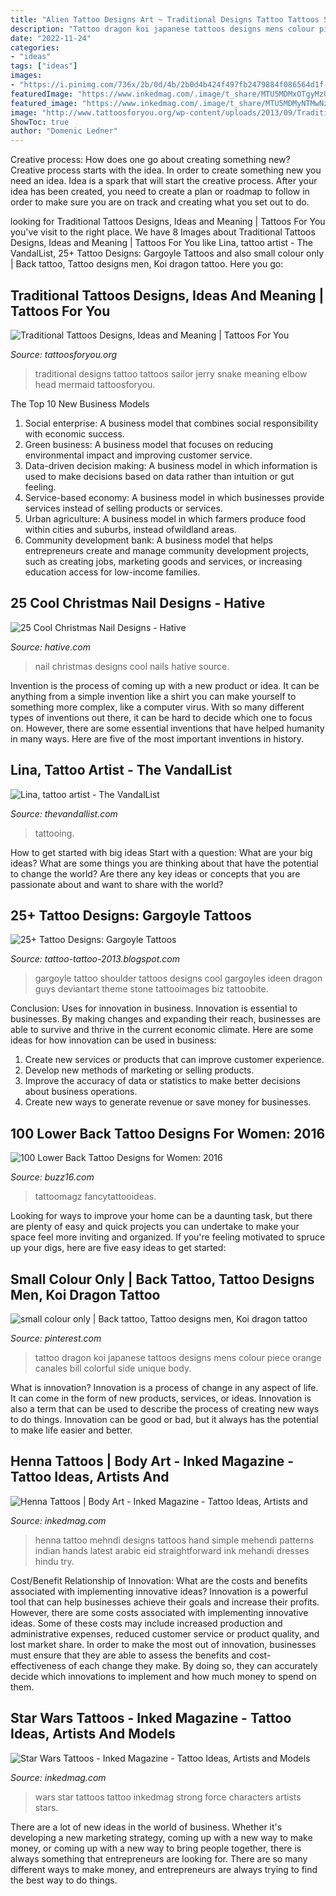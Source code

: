 ```yaml
---
title: "Alien Tattoo Designs Art ~ Traditional Designs Tattoo Tattoos Sailor Jerry Snake Meaning Elbow Head Mermaid Tattoosforyou"
description: "Tattoo dragon koi japanese tattoos designs mens colour piece orange canales bill colorful side unique body"
date: "2022-11-24"
categories:
- "ideas"
tags: ["ideas"]
images:
- "https://i.pinimg.com/736x/2b/0d/4b/2b0d4b424f497fb2479884f086564d1f--koi-dragon-tattoo-dragon-tattoo-designs.jpg"
featuredImage: "https://www.inkedmag.com/.image/t_share/MTU5MDMxOTgyMzUyMTgwODg1/fc73c1d1bc2f79c617dd7e527d6fc138.jpg"
featured_image: "https://www.inkedmag.com/.image/t_share/MTU5MDMyNTMwNzY2MzQxOTEy/sw_veature.jpg"
image: "http://www.tattoosforyou.org/wp-content/uploads/2013/09/Traditional-Tattoo-Designs.jpg"
ShowToc: true
author: "Domenic Ledner"
---
```



Creative process: How does one go about creating something new?
Creative process starts with the idea. In order to create something new you need an idea. Idea is a spark that will start the creative process. After your idea has been created, you need to create a plan or roadmap to follow in order to make sure you are on track and creating what you set out to do.

	

		
looking for Traditional Tattoos Designs, Ideas and Meaning | Tattoos For You you've visit to the right place. We have 8 Images about Traditional Tattoos Designs, Ideas and Meaning | Tattoos For You like Lina, tattoo artist - The VandalList, 25+ Tattoo Designs: Gargoyle Tattoos and also small colour only | Back tattoo, Tattoo designs men, Koi dragon tattoo. Here you go:
		
    
## Traditional Tattoos Designs, Ideas And Meaning | Tattoos For You

<img loading=lazy src="http://www.tattoosforyou.org/wp-content/uploads/2013/09/Traditional-Tattoo-Designs.jpg" onerror="this.onerror=null;this.src='https://tse3.mm.bing.net/th?id=OIP.7s1q7SYMB649yRVXxD6YnAHaJ3&amp;pid=15.1';" alt="Traditional Tattoos Designs, Ideas and Meaning | Tattoos For You">

_Source: tattoosforyou.org_

>traditional designs tattoo tattoos sailor jerry snake meaning elbow head mermaid tattoosforyou. 

	

The Top 10 New Business Models
1. Social enterprise: A business model that combines social responsibility with economic success.
2. Green business: A business model that focuses on reducing environmental impact and improving customer service.
3. Data-driven decision making: A business model in which information is used to make decisions based on data rather than intuition or gut feeling.
4. Service-based economy: A business model in which businesses provide services instead of selling products or services. 
5. Urban agriculture: A business model in which farmers produce food within cities and suburbs, instead ofwildland areas. 
6. Community development bank: A business model that helps entrepreneurs create and manage community development projects, such as creating jobs, marketing goods and services, or increasing education access for low-income families.

    
## 25 Cool Christmas Nail Designs - Hative

<img loading=lazy src="https://hative.com/wp-content/uploads/2014/11/christmas-nail-designs/12-cool-christmas-nail-designs.jpg" onerror="this.onerror=null;this.src='https://tse1.mm.bing.net/th?id=OIP.FlkmJgtuyEPWM4P9xG6RhAHaEs&amp;pid=15.1';" alt="25 Cool Christmas Nail Designs - Hative">

_Source: hative.com_

>nail christmas designs cool nails hative source. 

	

Invention is the process of coming up with a new product or idea. It can be anything from a simple invention like a shirt you can make yourself to something more complex, like a computer virus. With so many different types of inventions out there, it can be hard to decide which one to focus on. However, there are some essential inventions that have helped humanity in many ways. Here are five of the most important inventions in history.

    
## Lina, Tattoo Artist - The VandalList

<img loading=lazy src="https://thevandallist.com/wp-content/uploads/2015/01/Lina-tattoo-artist-Vlist-18.jpg" onerror="this.onerror=null;this.src='https://tse1.mm.bing.net/th?id=OIP.8jiAaj9YbVKOwi1ksDaf5wAAAA&amp;pid=15.1';" alt="Lina, tattoo artist - The VandalList">

_Source: thevandallist.com_

>tattooing. 

	

How to get started with big ideas
Start with a question: What are your big ideas? 
What are some things you are thinking about that have the potential to change the world? Are there any key ideas or concepts that you are passionate about and want to share with the world?

    
## 25+ Tattoo Designs: Gargoyle Tattoos

<img loading=lazy src="http://2.bp.blogspot.com/-bmneRfcLQBY/UP2V9bhL2KI/AAAAAAAAB38/XV0I5NArnH8/s1600/gargoyle_tattoo_19.jpg" onerror="this.onerror=null;this.src='https://tse4.mm.bing.net/th?id=OIP.FYq4CogoeFJ9ve2HyuphAgAAAA&amp;pid=15.1';" alt="25+ Tattoo Designs: Gargoyle Tattoos">

_Source: tattoo-tattoo-2013.blogspot.com_

>gargoyle tattoo shoulder tattoos designs cool gargoyles ideen dragon guys deviantart theme stone tattooimages biz tattoobite. 

	

Conclusion: Uses for innovation in business.
Innovation is essential to businesses. By making changes and expanding their reach, businesses are able to survive and thrive in the current economic climate. Here are some ideas for how innovation can be used in business:
1. Create new services or products that can improve customer experience.
2. Develop new methods of marketing or selling products.
3. Improve the accuracy of data or statistics to make better decisions about business operations.
4. Create new ways to generate revenue or save money for businesses.

    
## 100 Lower Back Tattoo Designs For Women: 2016

<img loading=lazy src="https://buzz16.com/wp-content/uploads/2015/05/Lower-Back-Tattoo-Design-for-Women1-48.jpg" onerror="this.onerror=null;this.src='https://tse1.mm.bing.net/th?id=OIP.14nHFO1A4ttvuNrgZfERswHaLB&amp;pid=15.1';" alt="100 Lower Back Tattoo Designs for Women: 2016">

_Source: buzz16.com_

>tattoomagz fancytattooideas. 

	

Looking for ways to improve your home can be a daunting task, but there are plenty of easy and quick projects you can undertake to make your space feel more inviting and organized. If you're feeling motivated to spruce up your digs, here are five easy ideas to get started: 

    
## Small Colour Only | Back Tattoo, Tattoo Designs Men, Koi Dragon Tattoo

<img loading=lazy src="https://i.pinimg.com/736x/2b/0d/4b/2b0d4b424f497fb2479884f086564d1f--koi-dragon-tattoo-dragon-tattoo-designs.jpg" onerror="this.onerror=null;this.src='https://tse2.mm.bing.net/th?id=OIP.DVV0kD07tFaLco04zPvw1gHaJ4&amp;pid=15.1';" alt="small colour only | Back tattoo, Tattoo designs men, Koi dragon tattoo">

_Source: pinterest.com_

>tattoo dragon koi japanese tattoos designs mens colour piece orange canales bill colorful side unique body. 

	

What is innovation?
Innovation is a process of change in any aspect of life. It can come in the form of new products, services, or ideas. Innovation is also a term that can be used to describe the process of creating new ways to do things. Innovation can be good or bad, but it always has the potential to make life easier and better.

    
## Henna Tattoos | Body Art - Inked Magazine - Tattoo Ideas, Artists And

<img loading=lazy src="https://www.inkedmag.com/.image/t_share/MTU5MDMxOTgyMzUyMTgwODg1/fc73c1d1bc2f79c617dd7e527d6fc138.jpg" onerror="this.onerror=null;this.src='https://tse1.mm.bing.net/th?id=OIP.AA9BGL2pBe-NU5yusVAkpQHaLJ&amp;pid=15.1';" alt="Henna Tattoos | Body Art - Inked Magazine - Tattoo Ideas, Artists and">

_Source: inkedmag.com_

>henna tattoo mehndi designs tattoos hand simple mehendi patterns indian hands latest arabic eid straightforward ink mehandi dresses hindu try. 

	

Cost/Benefit Relationship of Innovation: What are the costs and benefits associated with implementing innovative ideas?
Innovation is a powerful tool that can help businesses achieve their goals and increase their profits. However, there are some costs associated with implementing innovative ideas. Some of these costs may include increased production and administrative expenses, reduced customer service or product quality, and lost market share. In order to make the most out of innovation, businesses must ensure that they are able to assess the benefits and cost-effectiveness of each change they make. By doing so, they can accurately decide which innovations to implement and how much money to spend on them.

    
## Star Wars Tattoos - Inked Magazine - Tattoo Ideas, Artists And Models

<img loading=lazy src="https://www.inkedmag.com/.image/t_share/MTU5MDMyNTMwNzY2MzQxOTEy/sw_veature.jpg" onerror="this.onerror=null;this.src='https://tse4.mm.bing.net/th?id=OIP.BP7TEZ9Y0FsDgQwFT8-N0wHaHa&amp;pid=15.1';" alt="Star Wars Tattoos - Inked Magazine - Tattoo Ideas, Artists and Models">

_Source: inkedmag.com_

>wars star tattoos tattoo inkedmag strong force characters artists stars. 

	

There are a lot of new ideas in the world of business. Whether it's developing a new marketing strategy, coming up with a new way to make money, or coming up with a new way to bring people together, there is always something that entrepreneurs are looking for. There are so many different ways to make money, and entrepreneurs are always trying to find the best way to do things.

